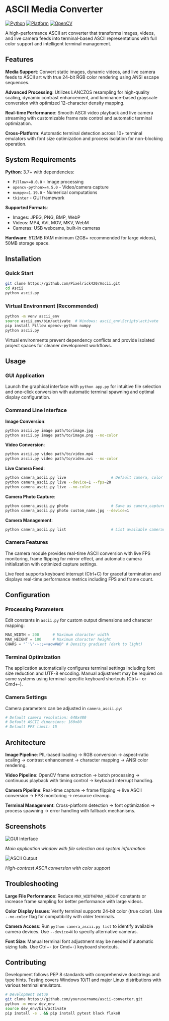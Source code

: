 # ASCII Media Converter

[![Python](https://img.shields.io/badge/Python-3.7+-blue.svg)](https://www.python.org/downloads/)
[![Platform](https://img.shields.io/badge/Platform-Windows%20%7C%20Linux-lightgrey.svg)](https://github.com)
[![OpenCV](https://img.shields.io/badge/OpenCV-4.0+-red.svg)](https://opencv.org/)

A high-performance ASCII art converter that transforms images, videos, and live camera feeds into terminal-based ASCII representations with full color support and intelligent terminal management.

## Features

**Media Support**: Convert static images, dynamic videos, and live camera feeds to ASCII art with true 24-bit RGB color rendering using ANSI escape sequences.

**Advanced Processing**: Utilizes LANCZOS resampling for high-quality scaling, dynamic contrast enhancement, and luminance-based grayscale conversion with optimized 12-character density mapping.

**Real-time Performance**: Smooth ASCII video playback and live camera streaming with customizable frame rate control and automatic terminal optimization.

**Cross-Platform**: Automatic terminal detection across 10+ terminal emulators with font size optimization and process isolation for non-blocking operation.

## System Requirements

**Python**: 3.7+ with dependencies:
- `Pillow>=8.0.0` - Image processing
- `opencv-python>=4.5.0` - Video/camera capture
- `numpy>=1.19.0` - Numerical computations
- `tkinter` - GUI framework

**Supported Formats**:
- Images: JPEG, PNG, BMP, WebP
- Videos: MP4, AVI, MOV, MKV, WebM
- Cameras: USB webcams, built-in cameras

**Hardware**: 512MB RAM minimum (2GB+ recommended for large videos), 50MB storage space.

## Installation

### Quick Start
```bash
git clone https://github.com/Pixelrick420/Ascii.git
cd Ascii
python ascii.py
```

### Virtual Environment (Recommended)
```bash
python -m venv ascii_env
source ascii_env/bin/activate  # Windows: ascii_env\Scripts\activate
pip install Pillow opencv-python numpy
python ascii.py
```

Virtual environments prevent dependency conflicts and provide isolated project spaces for cleaner development workflows.

## Usage

### GUI Application
Launch the graphical interface with `python app.py` for intuitive file selection and one-click conversion with automatic terminal spawning and optimal display configuration.

### Command Line Interface

**Image Conversion**:
```bash
python ascii.py image path/to/image.jpg
python ascii.py image path/to/image.png --no-color
```

**Video Conversion**:
```bash
python ascii.py video path/to/video.mp4
python ascii.py video path/to/video.avi --no-color
```

**Live Camera Feed**:
```bash
python camera_ascii.py live                    # Default camera, color
python camera_ascii.py live --device=1 --fps=20
python camera_ascii.py live --no-color
```

**Camera Photo Capture**:
```bash
python camera_ascii.py photo                   # Save as camera_capture.jpg
python camera_ascii.py photo custom_name.jpg --device=1
```

**Camera Management**:
```bash
python camera_ascii.py list                    # List available cameras
```

### Camera Features

The camera module provides real-time ASCII conversion with live FPS monitoring, frame flipping for mirror effect, and automatic camera initialization with optimized capture settings.

Live feed supports keyboard interrupt (Ctrl+C) for graceful termination and displays real-time performance metrics including FPS and frame count.

## Configuration

### Processing Parameters
Edit constants in `ascii.py` for custom output dimensions and character mapping:
```python
MAX_WIDTH = 200      # Maximum character width
MAX_HEIGHT = 100     # Maximum character height
CHARS = "`'\"-~:;=+aow#W@" # Density gradient (dark to light)
```

### Terminal Optimization
The application automatically configures terminal settings including font size reduction and UTF-8 encoding. Manual adjustment may be required on some systems using terminal-specific keyboard shortcuts (Ctrl+- or Cmd+-).

### Camera Settings
Camera parameters can be adjusted in `camera_ascii.py`:
```python
# Default camera resolution: 640x480
# Default ASCII dimensions: 160x80
# Default FPS limit: 15
```

## Architecture

**Image Pipeline**: PIL-based loading → RGB conversion → aspect-ratio scaling → contrast enhancement → character mapping → ANSI color rendering.

**Video Pipeline**: OpenCV frame extraction → batch processing → continuous playback with timing control → keyboard interrupt handling.

**Camera Pipeline**: Real-time capture → frame flipping → live ASCII conversion → FPS monitoring → resource cleanup.

**Terminal Management**: Cross-platform detection → font optimization → process spawning → error handling with fallback mechanisms.

## Screenshots

![GUI Interface](https://github.com/user-attachments/assets/a64e9b73-afe8-45b8-a953-c2e4233a2943)

*Main application window with file selection and system information*

![ASCII Output](https://github.com/user-attachments/assets/d1b5fe7e-6d5f-482e-b639-7f45a0c2c4a0)

*High-contrast ASCII conversion with color support*

## Troubleshooting

**Large File Performance**: Reduce `MAX_WIDTH`/`MAX_HEIGHT` constants or increase frame sampling for better performance with large videos.

**Color Display Issues**: Verify terminal supports 24-bit color (true color). Use `--no-color` flag for compatibility with older terminals.

**Camera Access**: Run `python camera_ascii.py list` to identify available camera devices. Use `--device=N` to specify alternative cameras.

**Font Size**: Manual terminal font adjustment may be needed if automatic sizing fails. Use Ctrl+- (or Cmd+-) keyboard shortcuts.

## Contributing

Development follows PEP 8 standards with comprehensive docstrings and type hints. Testing covers Windows 10/11 and major Linux distributions with various terminal emulators.

```bash
# Development setup
git clone https://github.com/yourusername/ascii-converter.git
python -m venv dev_env
source dev_env/bin/activate
pip install -e . && pip install pytest black flake8
```

